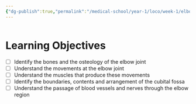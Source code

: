 ```yaml
---
{"dg-publish":true,"permalink":"/medical-school/year-1/loco/week-1/elbow-anatomy/","tags":["loco"]}
---
```


```table-of-contents
```
# Learning Objectives
- [ ] Identify the bones and the osteology of the elbow joint
- [ ] Understand the movements at the elbow joint
- [ ] Understand the muscles that produce these movements
- [ ] Identify the boundaries, contents and arrangement of the cubital fossa
- [ ] Understand the passage of blood vessels and nerves through the elbow region

# 